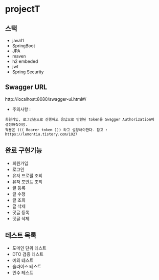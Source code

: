 # projectT

## 스택
- java11
- SpringBoot
- JPA
- maven
- h2 embeded
- jwt
- Spring Security

## Swagger URL
http://localhost:8080/swagger-ui.html#/
- 주의사항 :   
```
회원가입, 로그인순으로 진행하고 응답으로 반환된 token을 Swagger Authorization에 설정해줘야함.   
적용은 ((( Bearer token ))) 라고 설정해야한다. 참고 : https://lemontia.tistory.com/1027
```

## 완료 구현기능
- 회원가입
- 로그인
- 유저 프로필 조회
- 유저 포인트 조회
- 글 등록
- 글 수정
- 글 조회
- 글 삭제
- 댓글 등록
- 댓글 삭제

## 테스트 목록
- 도메인 단위 테스트
- DTO 검증 테스트
- 예외 테스트
- 슬라이스 테스트
- 인수 테스트

